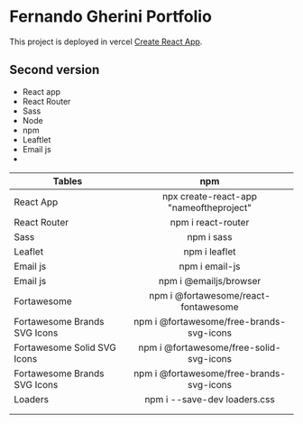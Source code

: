 # Fernando Gherini Portfolio 

This project is deployed in vercel [Create React App](https://fgherini.com).

## Second version

- React app 
- React Router 
- Sass
- Node
- npm 
- Leaftlet
- Email js
- 

| Tables        | npm          | 
| ------------- |:-------------:| 
| React App      | npx create-react-app "nameoftheproject"     |   
| React Router   | npm i react-router     |   
| Sass    | npm i sass     |   
| Leaflet | npm i leaflet   | 
| Email js   | npm i email-js   |  
| Email js   | npm i @emailjs/browser   |  
| Fortawesome| npm i @fortawesome/react-fontawesome | 
| Fortawesome Brands SVG Icons| npm i @fortawesome/free-brands-svg-icons | 
| Fortawesome Solid SVG Icons | npm i @fortawesome/free-solid-svg-icons | 
| Fortawesome Brands SVG Icons| npm i @fortawesome/free-brands-svg-icons | 
| Loaders | npm i --save-dev loaders.css   |   
|  |    | 
|   |   |  
   

